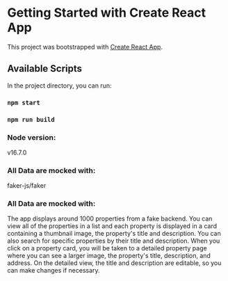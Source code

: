 # Getting Started with Create React App
This project was bootstrapped with [Create React App](https://github.com/facebook/create-react-app).

## Available Scripts
In the project directory, you can run:
### `npm start`
### `npm run build`

### Node version:
v16.7.0

### All Data are mocked with:
faker-js/faker

### All Data are mocked with:
The app displays around 1000 properties from a fake backend. 
You can view all of the properties in a list and each property is displayed in a card containing a thumbnail image, the property's title and description. 
You can also search for specific properties by their title and description. 
When you click on a property card, you will be taken to a detailed property page where you can see a larger image, the property's title, description, and address. 
On the detailed view, the title and description are editable, so you can make changes if necessary.
